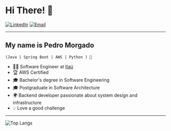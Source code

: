 # Hi There! 👋

[![LinkedIn](https://img.shields.io/badge/LinkedIn-@morgadope-blue)](https://www.linkedin.com/in/morgadope)
[![Email](https://img.shields.io/badge/Email-contato@seuemail.com-purple)](mailto:pedron.morgado@gmail.com)

---

## My name is Pedro Morgado

`(Java | Spring Boot | AWS | Python ) 🚀`

- 👨‍💻 Software Engineer at [Itaú](https://www.itau.com.br/)
- 🏆 AWS Certified  
- 🎓 Bachelor's degree in Software Engineering  
- 🎓 Postgraduate in Software Architecture  
- 🌍 Backend developer passionate about system design and infrastructure 
- 💡 Love a good challenge  

---

![Top Langs](https://github-readme-stats.vercel.app/api/top-langs/?username=morgadope&hide_progress=true)
